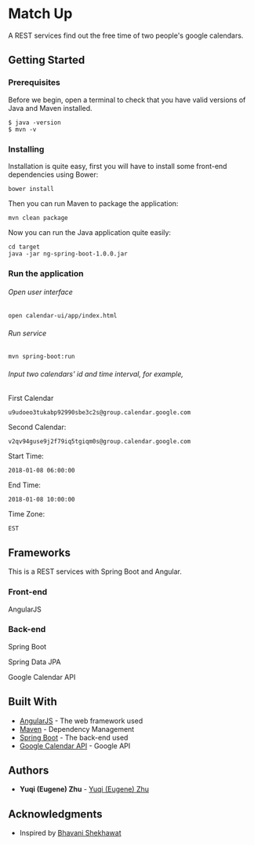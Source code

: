 # Match Up

A REST services find out the free time of two people's google calendars.

## Getting Started


### Prerequisites

Before we begin, open a terminal to check that you have valid versions of Java and Maven installed.

```
$ java -version
$ mvn -v
```

### Installing

Installation is quite easy, first you will have to install some front-end dependencies using Bower:


```
bower install
```

Then you can run Maven to package the application:

```
mvn clean package
```

Now you can run the Java application quite easily:

```
cd target
java -jar ng-spring-boot-1.0.0.jar
```

### Run the application

###### Open user interface

```
open calendar-ui/app/index.html 
```

###### Run service
```
mvn spring-boot:run
```

###### Input two calendars' id and time interval, for example,


First Calendar
```
u9udoeo3tukabp92990sbe3c2s@group.calendar.google.com
```
Second Calendar:
```
v2qv94guse9j2f79iq5tgiqm0s@group.calendar.google.com
```
Start Time:
```
2018-01-08 06:00:00
```
End Time:
```
2018-01-08 10:00:00
```
Time Zone:
```
EST
```

## Frameworks

This is a REST services with Spring Boot and Angular.

### Front-end
AngularJS

### Back-end
Spring Boot

Spring Data JPA

Google Calendar API

## Built With

* [AngularJS](https://angularjs.org/) - The web framework used
* [Maven](https://maven.apache.org/) - Dependency Management
* [Spring Boot](https://projects.spring.io/spring-boot/) - The back-end used
* [Google Calendar API](https://developers.google.com/google-apps/calendar/) - Google API

## Authors

* **Yuqi (Eugene) Zhu** - [Yuqi (Eugene) Zhu](https://github.com/YuqiZhu29)

## Acknowledgments

* Inspired by [Bhavani Shekhawat](https://github.com/bytekoder)

